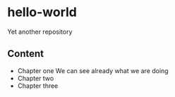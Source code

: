 # hello-world
Yet another repository

## Content

- Chapter one
We can see already what we are doing
- Chapter two
- Chapter three
